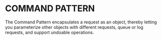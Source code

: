 # COMMAND PATTERN

The Command Pattern encapsulates a request as an object, thereby letting you parameterize other objects with different requests, queue or log requests, and support undoable operations.

